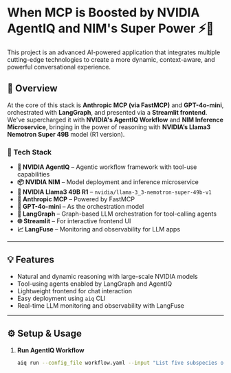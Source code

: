 # When MCP is Boosted by NVIDIA AgentIQ and NIM's Super Power ⚡🧠

This project is an advanced AI-powered application that integrates multiple cutting-edge technologies to create a more dynamic, context-aware, and powerful conversational experience.

## 🚀 Overview

At the core of this stack is **Anthropic MCP (via FastMCP)** and **GPT-4o-mini**, orchestrated with **LangGraph**, and presented via a **Streamlit frontend**. We've supercharged it with **NVIDIA's AgentIQ Workflow** and **NIM Inference Microservice**, bringing in the power of reasoning with **NVIDIA’s Llama3 Nemotron Super 49B** model (R1 version).

### 🔌 Tech Stack

- **🧠 NVIDIA AgentIQ** – Agentic workflow framework with tool-use capabilities
- **📦 NVIDIA NIM** – Model deployment and inference microservice
- **🦙 NVIDIA Llama3 49B R1** – `nvidia/llama-3_3-nemotron-super-49b-v1`
- **🤖 Anthropic MCP** – Powered by FastMCP
- **🔄 GPT-4o-mini** – As the orchestration model
- **🔗 LangGraph** – Graph-based LLM orchestration for tool-calling agents
- **🌐 Streamlit** – For interactive frontend UI
- **📈 LangFuse** – Monitoring and observability for LLM apps

---

## 💡 Features

- Natural and dynamic reasoning with large-scale NVIDIA models
- Tool-using agents enabled by LangGraph and AgentIQ
- Lightweight frontend for chat interaction
- Easy deployment using `aiq` CLI
- Real-time LLM monitoring and observability with LangFuse

---

## ⚙️ Setup & Usage

1. **Run AgentIQ Workflow**
   ```bash
   aiq run --config_file workflow.yaml --input "List five subspecies of Aardvarks"
